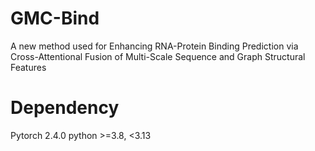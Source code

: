 # GMC-Bind
A new method used for Enhancing RNA-Protein Binding Prediction via Cross-Attentional Fusion of Multi-Scale Sequence and Graph Structural Features

# Dependency
Pytorch 2.4.0
python >=3.8, <3.13

